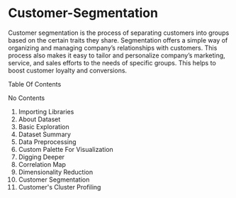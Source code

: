 # Customer-Segmentation
Customer segmentation is the process of separating customers into groups based on the certain traits they share.
Segmentation offers a simple way of organizing and managing company’s relationships with customers. This process also makes it easy to tailor and personalize company’s marketing, service, and sales efforts to the needs of specific groups. This helps to boost customer loyalty and conversions.


Table Of Contents

No	Contents	
1. Importing Libraries
2. About Dataset
3. Basic Exploration
4. Dataset Summary	
5. Data Preprocessing	
6. Custom Palette For Visualization
7. Digging Deeper
8. Correlation Map
9. Dimensionality Reduction
10. Customer Segmentation
11. Customer's Cluster Profiling
